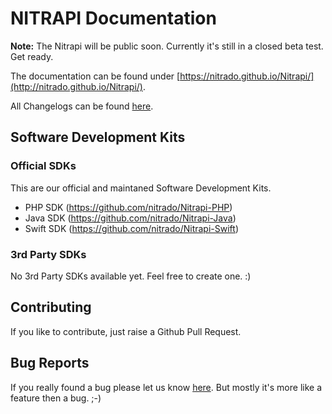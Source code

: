 # NITRAPI Documentation

**Note:** The Nitrapi will be public soon. Currently it's still in a closed beta test. Get ready.

The documentation can be found under [https://nitrado.github.io/Nitrapi/](http://nitrado.github.io/Nitrapi/).

All Changelogs can be found [here](https://github.com/nitrado/Nitrapi/blob/master/CHANGELOG.md).

## Software Development Kits

### Official SDKs

This are our official and maintaned Software Development Kits.

* PHP SDK (https://github.com/nitrado/Nitrapi-PHP)
* Java SDK (https://github.com/nitrado/Nitrapi-Java)
* Swift SDK (https://github.com/nitrado/Nitrapi-Swift)

### 3rd Party SDKs

No 3rd Party SDKs available yet. Feel free to create one. :)

## Contributing

If you like to contribute, just raise a Github Pull Request.

## Bug Reports

If you really found a bug please let us know [here](https://github.com/nitrado/Nitrapi/issues). But mostly it's more like a feature then a bug. ;-)
